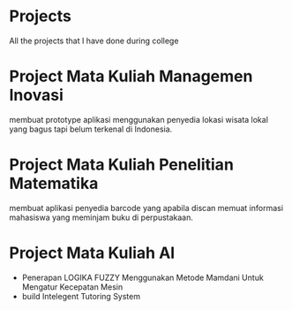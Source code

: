 # Projects
All the projects that I have done during college
# Project Mata Kuliah Managemen Inovasi
membuat prototype aplikasi menggunakan penyedia lokasi wisata lokal yang bagus tapi belum terkenal di Indonesia.
# Project Mata Kuliah Penelitian Matematika
membuat aplikasi penyedia barcode yang apabila discan memuat informasi mahasiswa yang meminjam buku di perpustakaan.
# Project Mata Kuliah AI
* Penerapan LOGIKA FUZZY Menggunakan Metode Mamdani Untuk Mengatur Kecepatan Mesin 
* build Intelegent Tutoring System
